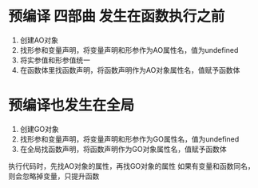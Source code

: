# 预编译 四部曲 发生在函数执行之前
1. 创建AO对象
2. 找形参和变量声明，将变量声明和形参作为AO属性名，值为undefined
3. 将实参值和形参值统一
4. 在函数体里找函数声明，将函数声明作为AO对象属性名，值赋予函数体

# 预编译也发生在全局
1. 创建GO对象
2. 找形参和变量声明，将变量声明和形参作为GO属性名，值为undefined
3. 在全局找函数声明，将函数声明作为GO对象属性名，值赋予函数体

执行代码时，先找AO对象的属性，再找GO对象的属性
如果有变量和函数同名，则会忽略掉变量，只提升函数